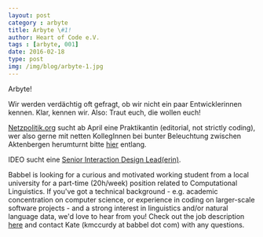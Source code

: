 ```yaml
---
layout: post
category : arbyte
title: Arbyte \#1!
author: Heart of Code e.V.
tags : [arbyte, 001]
date: 2016-02-18
type: post
img: /img/blog/arbyte-1.jpg
---
```

Arbyte!

Wir werden verdächtig oft gefragt, ob wir nicht ein paar Entwicklerinnen kennen. Klar, kennen wir. Also: Traut euch, die wollen euch!


<a href="http://netzpolitik.org">Netzpolitik.org</a> sucht ab April eine Praktikantin (editorial, not strictly coding), wer also gerne mit netten KollegInnen bei bunter Beleuchtung zwischen Aktenbergen herumturnt bitte <a href="https://netzpolitik.org/stellenanzeigen/wieder-im-angebot-ein-praktikum-bei-netzpolitik-org">hier</a> entlang.


IDEO sucht eine <a href="https://www.ideo.com/careers/job/147635/?gh_jid=147635">Senior Interaction Design Lead(erin)</a>.

Babbel is looking for a curious and motivated working student from a local university for a part-time (20h/week) position related to Computational Linguistics. If you've got a technical background - e.g. academic concentration on computer science, or experience in coding on larger-scale software projects - and a strong interest in linguistics and/or natural language data, we'd love to hear from you! Check out the job description <a href="https://babbel.workable.com/jobs/176894">here</a> and contact Kate (kmccurdy at babbel dot com) with any questions.
